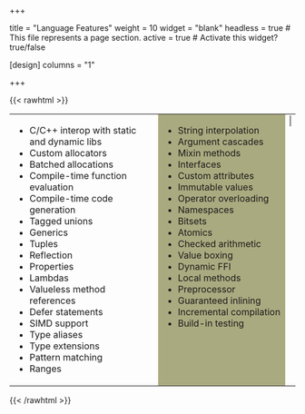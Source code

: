 +++

title = "Language Features"
weight = 10
widget = "blank"
headless = true  # This file represents a page section.
active = true  # Activate this widget? true/false

[design]
columns = "1"

+++

{{< rawhtml >}}

<style>
.hljs {	
	background-color:#e0e0e0;
}

div.Example {
	display: none;
	position: relative; 
	top: 4px;
	width: 400px;
}

.hljs-title, .hljs-section, .hljs-selector-id {
    color: #458;
    font-weight: bold;
}

</style>

<table>
<tr>
<td width=400px style="vertical-align: top;">
<ul>
<li>C/C++ interop with static and dynamic libs</li>
<li>Custom allocators</li>
<li>Batched allocations</li>
<li>Compile-time function evaluation</li>
<li>Compile-time code generation</li>
<li>Tagged unions</li>
<li>Generics</li>
<li>Tuples</li>
<li>Reflection</li>
<li>Properties</li>
<li>Lambdas</li>
<li>Valueless method references</li>
<li>Defer statements</li>
<li>SIMD support</li>
<li>Type aliases</li>
<li>Type extensions</li>
<li>Pattern matching</li>
<li>Ranges</li>
</ul>
</td>
<td width=300px bgcolor=#aaaa80 style="vertical-align: top;">
<ul>
<li>String interpolation</li>
<li>Argument cascades</li>
<li>Mixin methods</li>
<li>Interfaces</li>
<li>Custom attributes</li>
<li>Immutable values</li>
<li>Operator overloading</li>
<li>Namespaces</li>
<li>Bitsets</li>
<li>Atomics</li>
<li>Checked arithmetic</li>
<li>Value boxing</li>
<li>Dynamic FFI</li>
<li>Local methods</li>
<li>Preprocessor</li>
<li>Guaranteed inlining</li>
<li>Incremental compilation</li>
<li>Build-in testing</li>
</ul>
</td>
<td style="vertical-align: top;">
<select id="ExampleSelect" style="width: 100%;">
</select>

<!-------------------------------------------------------------------------------------->
<div id="Hello World" class="Example">
{{< /rawhtml >}}
```C#
using System;

class Program
{
	public static void Main()
	{
		Console.WriteLine("Hello, World!");
	}
}
```
{{< rawhtml >}}
</div>

<!-------------------------------------------------------------------------------------->
<div id="Mixins" class="Example">
{{< /rawhtml >}}
```C#
static mixin Inc(var val)
{
    if (val == null)
        return false;
    (*val)++;
}

static bool Inc3(int* a, int* b, int* c)
{
	// "return false" from mixin is injected into the Inc3 callsite
    Inc!(a);
    Inc!(b);
    Inc!(c);
    return true;
}
```
{{< rawhtml >}}
</div>


<!-------------------------------------------------------------------------------------->
<div id="Tagged unions (aka enums with payloads)" class="Example">
{{< /rawhtml >}}
```C#
enum Shape
{
	case None;
	case Square(int x, int y, int width, int height);
	case Circle(int x, int y, int radius);
}

Shape drawShape = .Circle(10, 20, 5);

switch (drawShape)
{
case .Circle(0, 0, ?):
	HandleCircleAtOrigin();
case .Circle(let x, let y, let radius):
	HandleCircle(x, y, radius);
default:
}

if (drawShape case .Square)
	HandleSquare();
```
{{< rawhtml >}}
</div>

<!-------------------------------------------------------------------------------------->
<div id="Ranges" class="Example">
{{< /rawhtml >}}
```C#
for (let i in 10...20)
	Console.WriteLine($"Value: {i}");

let range = 1..<10;
Debug.Assert(range.Contains(3));

Span<int> GetLast10(List<int> list) => list[...^10];
```
{{< rawhtml >}}
</div>

<!-------------------------------------------------------------------------------------->
<div id="Batched allocations (aka append allocations)" class="Example">
{{< /rawhtml >}}
```C#
// This class uses 'append' allocations, which allows a single "batch" 
//  allocation which can accomodate the size of the 'Record' object, the 
//  'mName' String (including character data), and the 'mList' list, 
//  including storage for up to 'count' number of ints
class Record
{
	public String mName;
	public List<int> mList;

	[AllowAppend]
	public this(StringView name, int count)
	{
		var nameStr = append String(name);
		var list = append List<int>(count);

		mName = nameStr;
		mList = list;
	}
}

// The following line results in a single allocation of 80080 bytes
var record = new Record("Record name", 10000);
```
{{< rawhtml >}}
</div>

<!-------------------------------------------------------------------------------------->
<div id="Interop" class="Example">
{{< /rawhtml >}}
```C#
[CRepr]
struct FileInfo
{
	c_short version;
	c_long size;
	c_char[256] path;
}

/* Link to external C++ library method */
[CallingConvention(.Cdecl), LinkName(.CPP)]
extern c_long GetFileHash(FileInfo fileInfo);

/* Import optional dynamic method - may be null */
[Import("Optional.dll"), LinkName("Optional_GetVersion")]
static function int32 (char8* args) GetOptionalVersion;
```
{{< rawhtml >}}
</div>

<!-------------------------------------------------------------------------------------->
<div id="Reflection" class="Example">
{{< /rawhtml >}}
```C#
void Serialize(SerializeContext ctx, Object obj)
{
 	for (let field in obj.GetType().GetFields())
	{
		Variant v = field.GetValue(obj);
		ctx.Serialize(field.Name, v);
		if (let attr = field.GetCustomAttribute<OnSerializeAttribute>())
		{
			var m = attr.mSerializeType.GetMethod("SerializeField").Value;
			m.Invoke(null, obj, field);
		}
	}
}
```
{{< rawhtml >}}
</div>

<!-------------------------------------------------------------------------------------->
<div id="Type Extensions" class="Example">
{{< /rawhtml >}}
```C#
// Declare List<T>.DisposeAll() for all disposable types
namespace System.Collections
{
	extension List<T> where T : IDisposable
	{
		public void DiposeAll()
		{
			for (var val in this)
				val.Dispose();
		}
	}
}
```
{{< rawhtml >}}
</div>

<!-------------------------------------------------------------------------------------->
<div id="Compile-time function evaluation" class="Example">
{{< /rawhtml >}}
```C#
static int32 Factorial(int32 n) => n <= 1 ? 1 : (n * Factorial(n - 1));
const int fac = Factorial(8); // Evaluates to 40320 at compile-time

public static Span<int32> GetSorted(String numList)
{
	List<int32> list = scope .();
	for (var sv in numList.Split(','))
		list.Add(int32.Parse(sv..Trim()));		
	return list..Sort();
}
const int32[?] iArr = GetSorted("8, 1, 3, 7"); // Results in int32[4](1, 3, 7, 8)
```
{{< rawhtml >}}
</div>

<!-------------------------------------------------------------------------------------->
<div id="Compile-time code generation" class="Example">
{{< /rawhtml >}}
```C#
// Create serialization method at compile-time on types with [Serialize]
// No runtime reflection required
[AttributeUsage(.Types)]
struct SerializableAttribute : Attribute, IComptimeTypeApply
{
	[Comptime]
	public void ApplyToType(Type type)
	{
		let code = scope String();
		code.Append("void ISerializable.Serialize(SerializationContext ctx)\n{");
		for (let field in type.GetFields())
			code.AppendF($"\n\tctx.Serialize(\"{field.Name}\", {field.Name});");
		code.Append($"\n}");
		Compiler.EmitAddInterface(type, typeof(ISerializable));
		Compiler.EmitTypeBody(type, code);
	}
}
```
{{< rawhtml >}}
</div>

<!-------------------------------------------------------------------------------------->
</td>
</tr>
</table>

<script>
	function Check(node, value)
	{		
		node.style.display = (value == node.id) ? "block" : "none";		
	}

	function ExampleSelected()
	{  				
		const nodes = document.getElementsByClassName("Example");
		for (let i = 0; i < nodes.length; i++)
		{			
			Check(nodes[i], this.value);
			nodes[i].style.width = "700px";
		}
	}

	select = document.getElementById("ExampleSelect");
	const nodes = document.getElementsByClassName("Example");
	for (let i = 0; i < nodes.length; i++)
	{
		var option = document.createElement("option");		
		option.text = nodes[i].id;
		if (nodes[i].id == "Hello World")
			option.selected = true;
		select.appendChild(option);		
	}

	select.onchange = ExampleSelected;	
	Check(document.getElementById("Hello World"), "Hello World");	
</script>

{{< /rawhtml >}}

